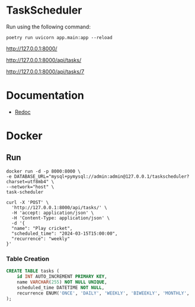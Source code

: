 # TaskScheduler

Run using the following command:

```
poetry run uvicorn app.main:app --reload
```


http://127.0.0.1:8000/

http://127.0.0.1:8000/api/tasks/

http://127.0.0.1:8000/api/tasks/7

# Documentation

- [Redoc](http://127.0.0.1:8000/redoc)

# Docker 

## Run

```
docker run -d -p 8000:8000 \
-e DATABASE_URL="mysql+pymysql://admin:admin@127.0.0.1/taskscheduler?charset=utf8mb4" \
--network="host" \
task-scheduler
```


```
curl -X 'POST' \
  'http://127.0.0.1:8000/api/tasks/' \
  -H 'accept: application/json' \
  -H 'Content-Type: application/json' \
  -d '{
  "name": "Play cricket",
  "scheduled_time": "2024-03-15T15:00:00",
  "recurrence": "weekly"
}'
```


### Table Creation

```sql
CREATE TABLE tasks (
    id INT AUTO_INCREMENT PRIMARY KEY,
    name VARCHAR(255) NOT NULL UNIQUE,
    scheduled_time DATETIME NOT NULL,
    recurrence ENUM('ONCE', 'DAILY', 'WEEKLY', 'BIWEEKLY', 'MONTHLY', 'QUARTERLY', 'YEARLY') NULL
);
```